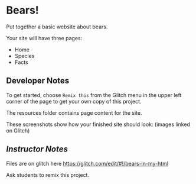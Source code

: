 # Bears!

Put together a basic website about bears.

Your site will have three pages:

- Home
- Species
- Facts

## Developer Notes

To get started, choose `Remix this` from the Glitch menu in the upper left corner of the page to get your own copy of this project.

The resources folder contains page content for the site.

These screenshots show how your finished site should look:
(images linked on Glitch)

## _Instructor Notes_

Files are on glitch here https://glitch.com/edit/#!/bears-in-my-html

Ask students to remix this project.